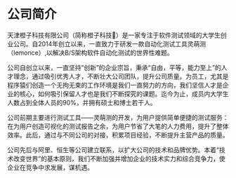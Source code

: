 # 公司简介

天津橙子科技有限公司（简称橙子科技🍊）是一家专注于软件测试领域的大学生创业公司。自2014年创立以来，一直致力于研发一款自动化测试工具灵萌测（lemonce）,以解决B/S架构软件自动化测试的世界性难题。

公司自创立以来，一直坚持“创新”的企业宗旨，秉承“自由，平等，能力至上”的人才理念，通过吸引优秀人才，不断壮大公司团队，提升公司质量。为员工，尤其是程序猿们创造一个无拘无束的工作环境是我们一直努力的方向，我们坚信人才是企业的核心，如何吸引保留人才也是我们不断探究的课题。迄今为止，成员内大学生人数占到全体人员的90%，并拥有硕士和博士若干人。

公司前期主要进行测试工具——灵萌测的开发，为用户提供简单便捷的测试服务：在为用户创造可视化的测试报告之余，为用户节省了大笔的人力费用，提升了整体效率。此后，通过与不同公司的对接，积累项目经验，不断提升主营产品的质量。

公司先后与阿里、恒生等公司建立联系，以扩大公司的技术和品牌优势。本着“技术改变世界”的基本原则，我们不断加强并增加企业的技术实力和综合竞争力，使企业在竞争中求发展，谋机遇。
